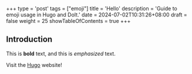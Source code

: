 +++
type = 'post'
tags = ["emoji"]
title = 'Hello'
description = 'Guide to emoji usage in Hugo and DoIt.'
date = 2024-07-02T10:31:26+08:00
draft = false
weight = 25
showTableOfContents = true
+++

## Introduction

This is **bold** text, and this is *emphasized* text.

Visit the [Hugo](https://gohugo.io) website!